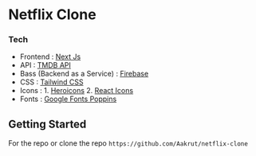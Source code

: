 # Netflix Clone

### Tech

- Frontend : [Next Js](https://nextjs.org/)
- API : [TMDB API](https://www.themoviedb.org/)
- Bass (Backend as a Service) : [Firebase](https://firebase.google.com/)
- CSS : [Tailwind CSS](https://tailwindcss.com/)
- Icons : 1. [Heroicons](https://heroicons.com/)
          2. [React Icons](http://react-icons.github.io/react-icons/)
- Fonts : [Google Fonts Poppins](https://fonts.google.com/specimen/Poppins)

## Getting Started 
For the repo or clone the repo `https://github.com/Aakrut/netflix-clone`
